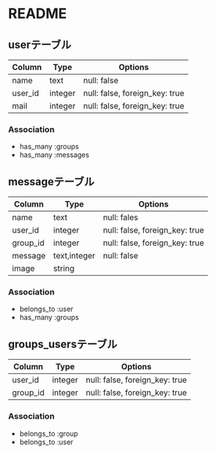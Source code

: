 # README
## userテーブル
|Column|Type|Options|
|------|----|-------|
|name|text|null: false|
|user_id|integer|null: false, foreign_key: true|
|mail|integer|null: false, foreign_key: true|

### Association
- has_many :groups
- has_many :messages



## messageテーブル
|Column|Type|Options|
|------|----|-------|
|name|text|null: fales|
|user_id|integer|null: false, foreign_key: true|
|group_id|integer|null: false, foreign_key: true|
|message|text,integer|null: false|
|image|string|

### Association
- belongs_to :user
- has_many :groups



## groups_usersテーブル

|Column|Type|Options|
|------|----|-------|
|user_id|integer|null: false, foreign_key: true|
|group_id|integer|null: false, foreign_key: true|

### Association
- belongs_to :group
- belongs_to :user